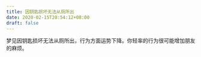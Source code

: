 ```yaml
---
title: 因钥匙损坏无法从厕所出
date: 2020-02-15T20:54:12+08:00
draft: false
---
```


梦见因钥匙损坏无法从厕所出，行为方面运势下降。你轻率的行为很可能增加朋友的麻烦。
